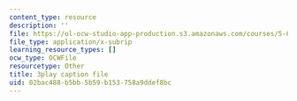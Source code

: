 ```yaml
---
content_type: resource
description: ''
file: https://ol-ocw-studio-app-production.s3.amazonaws.com/courses/5-61-physical-chemistry-fall-2017/02bac488b5bb5b59b153758a9ddef8bc_8kM9quINTHI.vtt
file_type: application/x-subrip
learning_resource_types: []
ocw_type: OCWFile
resourcetype: Other
title: 3play caption file
uid: 02bac488-b5bb-5b59-b153-758a9ddef8bc
---
```

